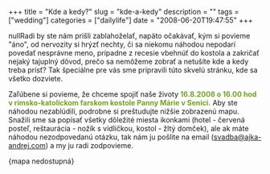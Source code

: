 +++
title = "Kde a kedy?"
slug = "kde-a-kedy"
description = ""
tags = ["wedding"]
categories = ["dailylife"]
date = "2008-06-20T19:47:55"
+++

nullRadi by ste nám prišli zablahoželať, napäto očakávať, kým si povieme "áno", od nervozity si hrýzť
nechty, či sa niekomu náhodou nepodarí povedať nesprávne meno, prípadne z recesie  vbehnúť do
kostola a zakričať nejaký tajuplný dôvod, prečo sa nemôžeme zobrať a netušíte kde a kedy treba
prísť? Tak špeciálne pre vás sme pripravili túto skvelú stránku, kde sa všetko dozviete.

Zaľúbene si povieme, že chceme spojiť naše životy <span style="color: #73a025;">**16.8.2008 o 16.00
hod v rímsko-katolíckom farskom kostole Panny Márie v
Senici.**</span> Aby ste náhodou nezablúdili, podrobne si  preštudujte nižšie zobrazenú mapu.
Snažili sme sa popísať všetky dôležité miesta ikonkami (hotel - červená posteľ, reštaurácia - nožík
s vidličkou, kostol - žltý domček), ale ak máte náhodou nezodpovedanú otázku, tak nám ju pošlite na
email (svadba@ajka-andrej.com) a my ju radi zodpovieme.

 

{mapa nedostupná}
